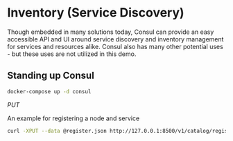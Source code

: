 # Inventory (Service Discovery)

Though embedded in many solutions today, Consul can provide an easy accessible API and UI around service discovery and inventory management for services and resources alike.  Consul also has many other potential uses - but these uses are not utilized in this demo.

## Standing up Consul

```sh
docker-compose up -d consul
```

*PUT*

An example for registering a node and service

```sh
curl -XPUT --data @register.json http://127.0.0.1:8500/v1/catalog/register
```
